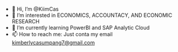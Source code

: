 - 👋 Hi, I’m @KiimCas
- 👀 I’m interested in ECONOMICS, ACCOUNTACY, AND ECONOMIC RESEARCH
- 🌱 I’m currently learning PowerBI and SAP Analytic Cloud 
- 📫 How to reach me: Just conta my email kimberlycasumpang7@gmail.com

<!---
KiimCas/KiimCas is a ✨ special ✨ repository because its `README.md` (this file) appears on your GitHub profile.
You can click the Preview link to take a look at your changes.
--->
